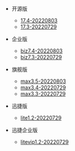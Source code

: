 <!-- 这里是应用的【Tag】信息，通过命令维护，详情参考：https://github.com/quicklyon/doc-toolkit -->

- 开源版
  - [17.4-20220803](https://www.zentao.net/download/zentaopms17.3-81058.html)
  - [17.3-20220729](https://www.zentao.net/download/zentaopms17.3-81058.html)

- 企业版
  - [biz7.4-20220803](https://www.zentao.net/download/zentaopms.biz7.3-81060.html)
  - [biz7.3-20220729](https://www.zentao.net/download/zentaopms.biz7.3-81060.html)

- 旗舰版
  - [max3.5-20220803](https://www.zentao.net/download/max3.4-81061.html)
  - [max3.4-20220729](https://www.zentao.net/download/max3.4-81061.html)
  - [max3.3-20220729](https://www.zentao.net/dynamic/max3.3-81023.html)

- 迅捷版
  - [lite1.2-20220729](https://www.zentao.net/download/zentaolitev1.2-80982.html)

- 迅捷企业版
  - [litevip1.2-20220729](https://www.zentao.net/download/zentaolitevipv1.2-80983.html)
